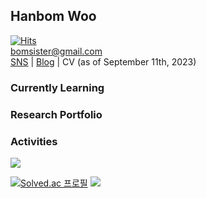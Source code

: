 ## Hanbom Woo
[![Hits](https://hits.seeyoufarm.com/api/count/incr/badge.svg?url=https%3A%2F%2Fgithub.com%2Fonebom%2Fhit-counter&count_bg=%237AC4A3&title_bg=%23A2ABB4&icon=&icon_color=%23B8B8B8&title=Visitors&edge_flat=false)](https://hits.seeyoufarm.com)   
bomsister@gmail.com   
[SNS](https://www.instagram.com/wb_1205) | [Blog](https://onebom.github.io) | CV (as of September 11th, 2023)   


### Currently Learning

### Research Portfolio

### Activities

<img src="https://github-readme-streak-stats.herokuapp.com/?user=onebom&theme=onedark">  

[![Solved.ac 프로필](http://mazassumnida.wtf/api/v2/generate_badge?boj=sgcwhb)](https://solved.ac/sgcwhb)
[![](https://road-to-kaggle-grandmaster.vercel.app/api/badges/subinium/notebook)](https://www.kaggle.com/HanbomWoo)

<!---
onebom/onebom is a ✨ special ✨ repository because its `README.md` (this file) appears on your GitHub profile.
You can click the Preview link to take a look at your changes.
--->
